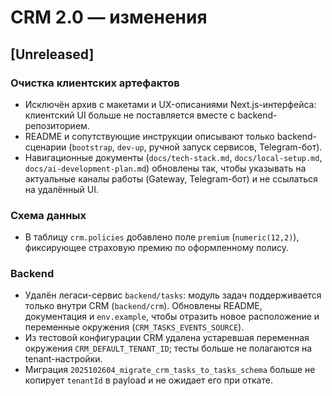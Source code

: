 # CRM 2.0 — изменения

## [Unreleased]

### Очистка клиентских артефактов
- Исключён архив с макетами и UX-описаниями Next.js-интерфейса: клиентский UI больше не поставляется вместе с backend-репозиторием.
- README и сопутствующие инструкции описывают только backend-сценарии (`bootstrap`, `dev-up`, ручной запуск сервисов, Telegram-бот).
- Навигационные документы (`docs/tech-stack.md`, `docs/local-setup.md`, `docs/ai-development-plan.md`) обновлены так, чтобы указывать на актуальные каналы работы (Gateway, Telegram-бот) и не ссылаться на удалённый UI.

### Схема данных
- В таблицу `crm.policies` добавлено поле `premium` (`numeric(12,2)`), фиксирующее страховую премию по оформленному полису.

### Backend
- Удалён легаси-сервис `backend/tasks`: модуль задач поддерживается только внутри CRM (`backend/crm`). Обновлены README, документация и `env.example`, чтобы отразить новое расположение и переменные окружения (`CRM_TASKS_EVENTS_SOURCE`).
- Из тестовой конфигурации CRM удалена устаревшая переменная окружения `CRM_DEFAULT_TENANT_ID`; тесты больше не полагаются на tenant-настройки.
- Миграция `2025102604_migrate_crm_tasks_to_tasks_schema` больше не копирует `tenantId` в payload и не ожидает его при откате.
